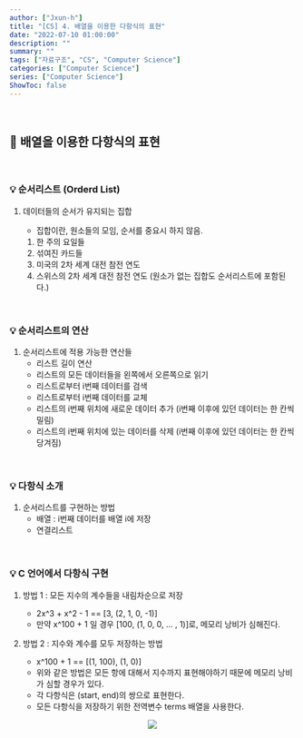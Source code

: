 ```yaml
---
author: ["Jxun-h"]
title: "[CS] 4. 배열을 이용한 다항식의 표현"
date: "2022-07-10 01:00:00"
description: ""
summary: ""
tags: ["자료구조", "CS", "Computer Science"]
categories: ["Computer Science"]
series: ["Computer Science"]
ShowToc: false
---
```


<br>

## 📌 배열을 이용한 다항식의 표현

<br>

### 💡 순서리스트 (Orderd List)

1.  데이터들의 순서가 유지되는 집합
    
    -   집합이란, 원소들의 모임, 순서를 중요시 하지 않음.
    
    1.  한 주의 요일들
    2.  섞여진 카드들
    3.  미국의 2차 세계 대전 참전 연도
    4.  스위스의 2차 세계 대전 참전 연도 (원소가 없는 집합도 순서리스트에 포함된다.)

<br>

### 💡 순서리스트의 연산

1.  순서리스트에 적용 가능한 연산들
    -   리스트 길이 연산
    -   리스트의 모든 데이터들을 왼쪽에서 오른쪽으로 읽기
    -   리스트로부터 i번째 데이터를 검색
    -   리스트로부터 i번째 데이터를 교체
    -   리스트의 i번째 위치에 새로운 데이터 추가 (i번째 이후에 있던 데이터는 한 칸씩 밀림)
    -   리스트의 i번째 위치에 있는 데이터를 삭제 (i번째 이후에 있던 데이터는 한 칸씩 당겨짐)

<br>

### 💡 다항식 소개

1.  순서리스트를 구현하는 방법
    -   배열 : i번째 데이터를 배열 i에 저장
    -   연결리스트

<br>

### 💡 C 언어에서 다항식 구현

1.  방법 1 : 모든 지수의 계수들을 내림차순으로 저장
    -   2x^3 + x^2 - 1 == [3, (2, 1, 0, -1)]
    -   만약 x^100 + 1 일 경우 [100, (1, 0, 0, ... , 1)]로, 메모리 낭비가 심해진다.

2.  방법 2 : 지수와 계수를 모두 저장하는 방법
    -   x^100 + 1 == [(1, 100), (1, 0)]
    -   위와 같은 방법은 모든 항에 대해서 지수까지 표현해야하기 때문에 메모리 낭비가 심할 경우가 있다.
    -   각 다항식은 (start, end)의 쌍으로 표현한다.
    -   모든 다항식을 저장하기 위한 전역변수 terms 배열을 사용한다.

<center><img src='/cs_4_image.png' /></center>